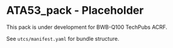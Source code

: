 # ATA53_pack - Placeholder

This pack is under development for BWB-Q100 TechPubs ACRF.

See `utcs/manifest.yaml` for bundle structure.